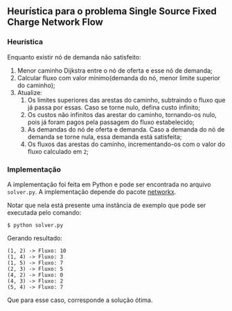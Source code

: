 ## Heurística para o problema Single Source Fixed Charge Network Flow

### Heurística

Enquanto existir nó de demanda não satisfeito:

1. Menor caminho Dijkstra entre o nó de oferta e esse nó de demanda;
2. Calcular fluxo com valor mínimo(demanda do nó, menor limite superior do
caminho);
3. Atualize:
    1. Os limites superiores das arestas do caminho, subtraindo o fluxo que já
    passa por essas. Caso se torne nulo, defina custo infinito;
    2. Os custos não infinitos das arestar do caminho, tornando-os nulo, pois já
     foram pagos pela passagem do fluxo estabelecido;
    3. As demandas do nó de oferta e demanda. Caso a demanda do nó de demanda se
     torne nula, essa demanda está satisfeita;
    4. Os fluxos das arestas do caminho, incrementando-os com o valor do fluxo
    calculado em `2`;

### Implementação

A implementação foi feita em Python e pode ser encontrada no arquivo
`solver.py`. A implementação depende do pacote
[networkx](http://networkx.lanl.gov/index.html).

Notar que nela está presente
uma instância de exemplo que pode ser executada pelo comando:

    $ python solver.py

Gerando resultado:

    (1, 2) -> Fluxo: 10
    (1, 4) -> Fluxo: 3
    (1, 5) -> Fluxo: 7
    (2, 3) -> Fluxo: 5
    (4, 2) -> Fluxo: 0
    (4, 3) -> Fluxo: 2
    (5, 4) -> Fluxo: 7

Que para esse caso, corresponde a solução ótima.

